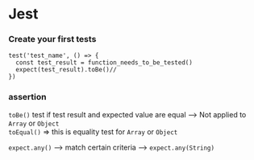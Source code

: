 # Jest

### Create your first tests

```
test('test_name', () => {
  const test_result = function_needs_to_be_tested()
  expect(test_result).toBe()//
})
```

### assertion
`toBe()` test if test result and expected value are equal --> Not applied to `Array` or `Object`    
`toEqual()` => this is equality test for `Array` or `Object`    



`expect.any()` --> match certain criteria --> `expect.any(String)`